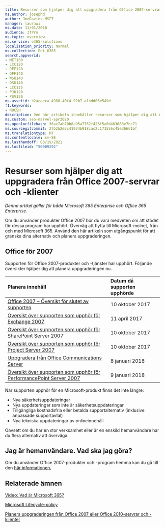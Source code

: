 ```yaml
---
title: Resurser som hjälper dig att uppgradera från Office 2007-servrar och -klienter
ms.author: josephd
author: JoeDavies-MSFT
manager: laurawi
ms.date: 11/01/2018
audience: ITPro
ms.topic: overview
ms.service: o365-solutions
localization_priority: Normal
ms.collection: Ent_O365
search.appverid:
- MET150
- LCC120
- OFF120
- OFF140
- WSU140
- OSU140
- LCC125
- PJU120
- PSV120
ms.assetid: b2acaeca-4986-40f4-92b7-a1bdd06e549d
f1.keywords:
- NOCSH
description: Den här artikeln innehåller resurser som hjälper dig att uppgradera från Office 2007-servrar och -klienter, eftersom supporten för Office 2007 har avslutats.
ms.custom: seo-marvel-apr2020
ms.openlocfilehash: 36ae7ab70b8a95a7762f426f5a0d463083e7bc71
ms.sourcegitcommit: 27b2b2e5c41934b918cac2c171556c45e36661bf
ms.translationtype: MT
ms.contentlocale: sv-SE
ms.lasthandoff: 03/19/2021
ms.locfileid: "50909292"
---
```

# <a name="resources-to-help-you-upgrade-from-office-2007-servers-and-clients"></a>Resurser som hjälper dig att uppgradera från Office 2007-servrar och -klienter

*Denna artikel gäller för både Microsoft 365 Enterprise och Office 365 Enterprise.*

Om du använder produkter Office 2007 bör du vara medveten om att stödet för dessa program har upphört. Överväg att flytta till Microsoft-molnet, från och med Microsoft 365. Använd den här artikeln som utgångspunkt för att granska dina alternativ och planera uppgraderingen.
      
## <a name="office-2007-planning-roadmaps"></a>Office för 2007
  
Supporten för Office 2007-produkter och -tjänster har upphört. Följande översikter hjälper dig att planera uppgraderingen nu.

|**Planera innehåll**|**Datum då supporten upphörde**|
|:-----|:-----|
|[Office 2007 – Översikt för slutet av supporten](/DeployOffice/office-2007-end-support-roadmap) <br/> |10 oktober 2017  <br/> |
|[Översikt över supporten som upphör för Exchange 2007](exchange-2007-end-of-support.md) <br/> |11 april 2017  <br/> |
|[Översikt över supporten som upphör för SharePoint Server 2007](sharepoint-2007-end-of-support.md) <br/> |10 oktober 2017  <br/> |
|[Översikt över supporten som upphör för Project Server 2007](project-server-2007-end-of-support.md) <br/> |10 oktober 2017  <br/> |
|[Uppgradera från Office Communications Server](/SkypeForBusiness/plan-your-deployment/upgrade) <br/> |8 januari 2018  <br/> |
|[Översikt över supporten som upphör för PerformancePoint Server 2007](pps-2007-end-of-support.md) <br/> |9 januari 2018  <br/> |
   
När supporten upphör för en Microsoft-produkt finns det inte längre:
- Nya säkerhetsuppdateringar
- Nya uppdateringar som inte är säkerhetsuppdateringar
- Tillgängliga kostnadsfria eller betalda supportalternativ (inklusive anpassade supportavtal)
- Nya tekniska uppdateringar av onlineinnehåll

Oavsett om du har en stor verksamhet eller är en enskild hemanvändare har du flera alternativ att överväga.

## <a name="im-a-home-user-what-do-i-do"></a>Jag är hemanvändare. Vad ska jag göra?

Om du använder Office 2007-produkter och -program hemma kan du gå till den [här informationen.](plan-upgrade-previous-versions-office.md#im-a-home-user-what-do-i-do)
     
## <a name="related-topics"></a>Relaterade ämnen

[Video: Vad är Microsoft 365?](https://support.office.com/article/847caf12-2589-452c-8aca-1c009797678b.aspx)
  
[Microsoft Lifecycle-policy](/lifecycle/)

[Planera uppgraderingen från Office 2007 eller Office 2010-servrar och -klienter](plan-upgrade-previous-versions-office.md)
